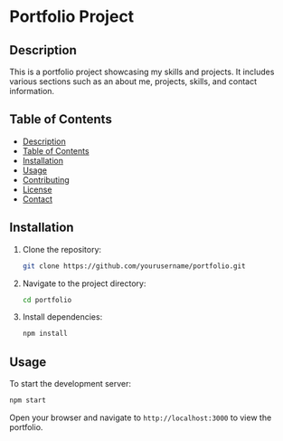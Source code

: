 # Portfolio Project

## Description

This is a portfolio project showcasing my skills and projects. It includes various sections such as an about me, projects, skills, and contact information.

## Table of Contents

- [Description](#description)
- [Table of Contents](#table-of-contents)
- [Installation](#installation)
- [Usage](#usage)
- [Contributing](#contributing)
- [License](#license)
- [Contact](#contact)

## Installation

1. Clone the repository:

    ```bash
    git clone https://github.com/yourusername/portfolio.git
    ```

2. Navigate to the project directory:

    ```bash
    cd portfolio
    ```

3. Install dependencies:

    ```bash
    npm install
    ```

## Usage

To start the development server:

```bash
npm start
```

Open your browser and navigate to `http://localhost:3000` to view the portfolio.
